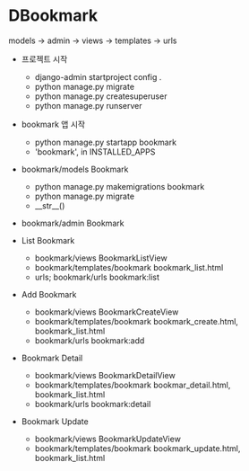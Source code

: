 # DBookmark
models -> admin -> views -> templates -> urls

- 프로젝트 시작
    - django-admin startproject config .
    - python manage.py migrate
    - python manage.py createsuperuser
    - python manage.py runserver
  
- bookmark 앱 시작
    - python manage.py startapp bookmark
    - 'bookmark', in INSTALLED_APPS
  
- bookmark/models Bookmark
    - python manage.py makemigrations bookmark
    - python manage.py migrate
    - \_\_str\_\_()
  
- bookmark/admin Bookmark
  
- List Bookmark
    - bookmark/views BookmarkListView
    - bookmark/templates/bookmark bookmark_list.html
    - urls; bookmark/urls bookmark:list
  
- Add Bookmark
    - bookmark/views BookmarkCreateView
    - bookmark/templates/bookmark bookmark_create.html, bookmark_list.html
    - bookmark/urls bookmark:add
  
- Bookmark Detail
    - bookmark/views BookmarkDetailView
    - bookmark/templates/bookmark bookmar_detail.html, bookmark_list.html 
    - bookmark/urls bookmark:detail
  
- Bookmark Update 
    - bookmark/views BookmarkUpdateView
    - bookmark/templates/bookmark bookmark_update.html, bookmark_list.html